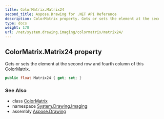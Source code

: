 ```yaml
---
title: ColorMatrix.Matrix24
second_title: Aspose.Drawing for .NET API Reference
description: ColorMatrix property. Gets or sets the element at the second row and fourth column of this ColorMatrix
type: docs
weight: 170
url: /net/system.drawing.imaging/colormatrix/matrix24/
---
```

## ColorMatrix.Matrix24 property

Gets or sets the element at the second row and fourth column of this ColorMatrix.

```csharp
public float Matrix24 { get; set; }
```

### See Also

* class [ColorMatrix](../)
* namespace [System.Drawing.Imaging](../../colormatrix/)
* assembly [Aspose.Drawing](../../../)


